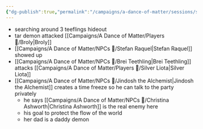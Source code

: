 ```yaml
---
{"dg-publish":true,"permalink":"/campaigns/a-dance-of-matter/sessions/session-1014/","dgPassFrontmatter":true}
---
```



- searching around 3 teeflings hideout
- tar demon attacked [[Campaigns/A Dance of Matter/Players 👤/Broly\|Broly]]
- [[Campaigns/A Dance of Matter/NPCs 🤖/Stefan Raquel\|Stefan Raquel]] showed up
- [[Campaigns/A Dance of Matter/NPCs 🤖/Brei Teethling\|Brei Teethling]] attacks [[Campaigns/A Dance of Matter/Players 👤/Silver Liota\|Silver Liota]]
- [[Campaigns/A Dance of Matter/NPCs 🤖/Jindosh the Alchemist\|Jindosh the Alchemist]] creates a time freeze so he can talk to the party  privately 
	- he says [[Campaigns/A Dance of Matter/NPCs 🤖/Christina Ashworth\|Christina Ashworth]] is the real enemy here
	- his goal to protect the flow of the world
	- her dad is a daddy demon